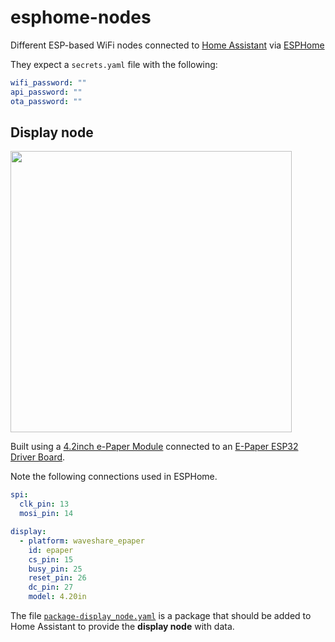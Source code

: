 # esphome-nodes
Different ESP-based WiFi nodes connected to [Home Assistant](https://home-assistant.io) via [ESPHome](https://esphome.io)

They expect a `secrets.yaml` file with the following:

```yaml
wifi_password: ""
api_password: ""
ota_password: ""
```

## Display node
<img
src="https://raw.githubusercontent.com/fredrike/esphome-nodes/master/display_node.jpg" width='450px'>

Built using a [4.2inch e-Paper Module](https://www.waveshare.com/wiki/4.2inch_e-Paper_Module) connected to an [E-Paper ESP32 Driver Board](https://www.waveshare.com/wiki/E-Paper_ESP32_Driver_Board).

Note the following connections used in ESPHome.

```yaml
spi:
  clk_pin: 13
  mosi_pin: 14

display:
  - platform: waveshare_epaper
    id: epaper
    cs_pin: 15
    busy_pin: 25
    reset_pin: 26
    dc_pin: 27
    model: 4.20in
```

The file [`package-display_node.yaml`](https://github.com/fredrike/esphome-nodes/blob/master/homeassistant-config/package-display_node.yaml
) is a package that should be added to Home Assistant to provide the **display node** with data.
